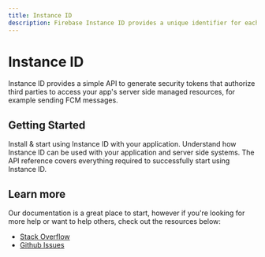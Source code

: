 ```yaml
---
title: Instance ID
description: Firebase Instance ID provides a unique identifier for each app instance and a mechanism to authenticate and authorize actions. 
---
```


# Instance ID

Instance ID provides a simple API to generate security tokens that authorize third parties to access 
your app's server side managed resources, for example sending FCM messages.

## Getting Started

<Grid>
	<Block
		icon="build"
		color="#ffc107"
		title="Quick Start"
		to="/{{ version }}/iid/quick-start"
	>
    Install & start using Instance ID with your application.
	</Block>
	<Block
		icon="school"
		color="#4CAF50"
		title="Guides"
		to="/guides?tag=perf"
	>
	  Understand how Instance ID can be used with your application and server side systems.
	</Block>
  <Block
		icon="layers"
		color="#03A9F4"
		title="Reference"
		to="/{{ version }}/iid/reference"
	>
    The API reference covers everything required to successfully start using Instance ID.
	</Block>
</Grid>

## Learn more

Our documentation is a great place to start, however if you're looking for more help or want to help others, 
check out the resources below:

- [Stack Overflow](https://stackoverflow.com/questions/tagged/react-native-firebase-iid)
- [Github Issues](https://github.com/invertase/react-native-firebase/issues?utf8=%E2%9C%93&q=is%3Aissue+sort%3Aupdated-desc+label%3Aiid+)
